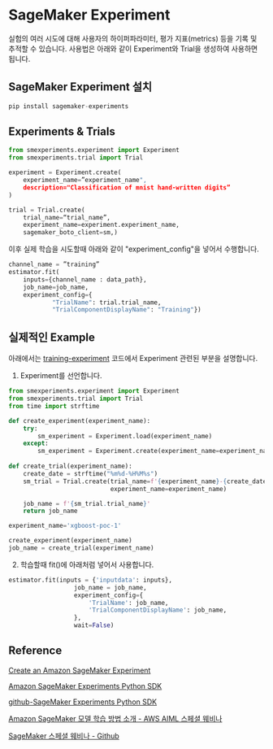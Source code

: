 # SageMaker Experiment

실험의 여러 시도에 대해 사용자의 하이퍼파라미터, 평가 지표(metrics) 등을 기록 및 추적할 수 있습니다. 사용법은 아래와 같이 Experiment와 Trial을 생성하여 사용하면 됩니다.

## SageMaker Experiment 설치

```c
pip install sagemaker-experiments
```

## Experiments & Trials 

```python
from smexperiments.experiment import Experiment 
from smexperiments.trial import Trial

experiment = Experiment.create(
    experiment_name=”experiment_name", 
    description="Classification of mnist hand-written digits”
)

trial = Trial.create(
    trial_name=“trial_name”, 
    experiment_name=experiment.experiment_name,
    sagemaker_boto_client=sm,)
```

이후 실제 학습을 시도할때 아래와 같이 "experiment_config"을 넣어서 수행합니다. 

```python
channel_name = ”training”
estimator.fit(
	inputs={channel_name : data_path},
	job_name=job_name,
	experiment_config={
            "TrialName": trial.trial_name,
            "TrialComponentDisplayName": "Training"})
```

## 실제적인 Example

아래에서는 [training-experiment](https://github.com/kyopark2014/aws-sagemaker/blob/main/training-basic/training-experiment.ipynb) 코드에서 Experiment 관련된 부분을 설명합니다. 

1) Experiment를 선언합니다. 

```python
from smexperiments.experiment import Experiment
from smexperiments.trial import Trial
from time import strftime

def create_experiment(experiment_name):
    try:
        sm_experiment = Experiment.load(experiment_name)
    except:
        sm_experiment = Experiment.create(experiment_name=experiment_name)
        
def create_trial(experiment_name):
    create_date = strftime("%m%d-%H%M%s")       
    sm_trial = Trial.create(trial_name=f'{experiment_name}-{create_date}',
                            experiment_name=experiment_name)

    job_name = f'{sm_trial.trial_name}'
    return job_name  

experiment_name='xgboost-poc-1'

create_experiment(experiment_name)
job_name = create_trial(experiment_name)
```

2) 학습할때 fit()에 아래처럼 넣어서 사용합니다. 

```python
estimator.fit(inputs = {'inputdata': inputs},
                  job_name = job_name,
                  experiment_config={
                      'TrialName': job_name,
                      'TrialComponentDisplayName': job_name,
                  },
                  wait=False)
```

## Reference 

[Create an Amazon SageMaker Experiment](https://docs.amazonaws.cn/en_us/sagemaker/latest/dg/experiments-create.html)

[Amazon SageMaker Experiments Python SDK](https://sagemaker-experiments.readthedocs.io/en/latest/index.html)

[github-SageMaker Experiments Python SDK](https://github.com/aws/sagemaker-experiments)

[Amazon SageMaker 모델 학습 방법 소개 - AWS AIML 스페셜 웨비나](https://www.youtube.com/watch?v=oQ7glJfD-BQ&list=PLORxAVAC5fUULZBkbSE--PSY6bywP7gyr)

[SageMaker 스페셜 웨비나 - Github](https://github.com/aws-samples/aws-ai-ml-workshop-kr/tree/master/sagemaker/sm-special-webinar)

